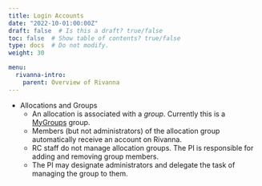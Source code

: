 ```yaml
---
title: Login Accounts
date: "2022-10-01:00:00Z"
draft: false  # Is this a draft? true/false
toc: false  # Show table of contents? true/false
type: docs  # Do not modify.
weight: 30

menu:
  rivanna-intro:
    parent: Overview of Rivanna
---
```


* Allocations and Groups
    * An allocation is associated with a _group_.  Currently this is a [MyGroups](https://mygroups.virginia.edu) group.
    * Members (but not administrators) of the allocation group automatically receive an account on Rivanna.
    * RC staff do not manage allocation groups.  The PI is responsible for adding and removing group members.  
    * The PI may designate administrators and delegate the task of managing the group to them.
